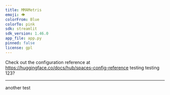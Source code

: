 ```yaml
---
title: MMAMetris
emoji: 👁
colorFrom: Blue
colorTo: pink
sdk: streamlit
sdk_version: 1.46.0
app_file: app.py
pinned: false
license: gpl
---
```


Check out the configuration reference at https://huggingface.co/docs/hub/spaces-config-reference
testing testing 123?

---
another test
